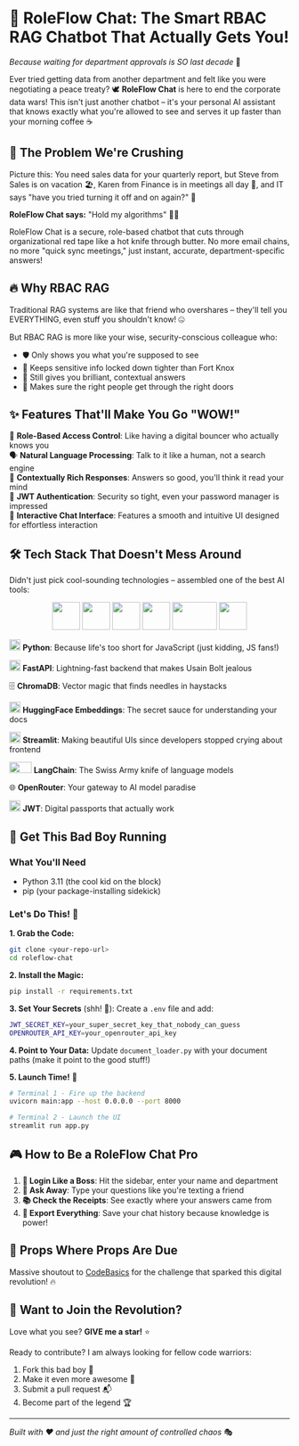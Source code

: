 # 🤖 RoleFlow Chat: The Smart RBAC RAG Chatbot That Actually Gets You! 

*Because waiting for department approvals is SO last decade* 💸

Ever tried getting data from another department and felt like you were negotiating a peace treaty? 🕊️ **RoleFlow Chat** is here to end the corporate data wars! This isn't just another chatbot – it's your personal AI assistant that knows exactly what you're allowed to see and serves it up faster than your morning coffee ☕

## 🎯 The Problem We're Crushing

Picture this: You need sales data for your quarterly report, but Steve from Sales is on vacation 🏖️, Karen from Finance is in meetings all day 📅, and IT says "have you tried turning it off and on again?" 🔄

**RoleFlow Chat says:** "Hold my algorithms" 🤖✨

RoleFlow Chat is a secure, role-based chatbot that cuts through organizational red tape like a hot knife through butter. No more email chains, no more "quick sync meetings," just instant, accurate, department-specific answers!

## 🔥 Why RBAC RAG

Traditional RAG systems are like that friend who overshares – they'll tell you EVERYTHING, even stuff you shouldn't know! 🤐

But RBAC RAG is more like your wise, security-conscious colleague who:
- 🛡️ Only shows you what you're supposed to see
- 🎯 Keeps sensitive info locked down tighter than Fort Knox
- 🧠 Still gives you brilliant, contextual answers
- 🚪 Makes sure the right people get through the right doors

## ✨ Features That'll Make You Go "WOW!"

🎪 **Role-Based Access Control**: Like having a digital bouncer who actually knows you  
🗣️ **Natural Language Processing**: Talk to it like a human, not a search engine  
🧩 **Contextually Rich Responses**: Answers so good, you'll think it read your mind  
🔐 **JWT Authentication**: Security so tight, even your password manager is impressed  
💬 **Interactive Chat Interface**: Features a smooth and intuitive UI designed for effortless interaction

## 🛠️ Tech Stack That Doesn't Mess Around

Didn't just pick cool-sounding technologies – assembled one of the best AI tools:

<div align="center">
<img src="https://cdn.jsdelivr.net/gh/devicons/devicon@latest/icons/python/python-original.svg" width="50" height="50"/>
<img src="https://cdn.jsdelivr.net/gh/devicons/devicon@latest/icons/fastapi/fastapi-original.svg" width="50" height="50"/>
<img src="https://huggingface.co/front/assets/huggingface_logo-noborder.svg" width="50" height="50"/>
<img src="https://streamlit.io/images/brand/streamlit-mark-color.svg" width="50" height="50"/>
<img src="https://python.langchain.com/img/brand/wordmark.png" width="80" height="50"/>
<img src="https://cdn.jsdelivr.net/gh/devicons/devicon@latest/icons/json/json-original.svg" width="50" height="50"/>
</div>

<img src="https://cdn.jsdelivr.net/gh/devicons/devicon@latest/icons/python/python-original.svg" width="20" height="20"/> **Python**: Because life's too short for JavaScript (just kidding, JS fans!)

<img src="https://cdn.jsdelivr.net/gh/devicons/devicon@latest/icons/fastapi/fastapi-original.svg" width="20" height="20"/> **FastAPI**: Lightning-fast backend that makes Usain Bolt jealous

🗄️ **ChromaDB**: Vector magic that finds needles in haystacks

<img src="https://huggingface.co/front/assets/huggingface_logo-noborder.svg" width="20" height="20"/> **HuggingFace Embeddings**: The secret sauce for understanding your docs

<img src="https://streamlit.io/images/brand/streamlit-mark-color.svg" width="20" height="20"/> **Streamlit**: Making beautiful UIs since developers stopped crying about frontend

<img src="https://python.langchain.com/img/brand/wordmark.png" width="40" height="20"/> **LangChain**: The Swiss Army knife of language models

🌐 **OpenRouter**: Your gateway to AI model paradise

<img src="https://cdn.jsdelivr.net/gh/devicons/devicon@latest/icons/json/json-original.svg" width="20" height="20"/> **JWT**: Digital passports that actually work

## 🚀 Get This Bad Boy Running

### What You'll Need
- Python 3.11 (the cool kid on the block)
- pip (your package-installing sidekick)

### Let's Do This! 🎯

**1. Grab the Code:**
```bash
git clone <your-repo-url>
cd roleflow-chat
```

**2. Install the Magic:**
```bash
pip install -r requirements.txt
```

**3. Set Your Secrets** (shh! 🤫):
Create a `.env` file and add:
```bash
JWT_SECRET_KEY=your_super_secret_key_that_nobody_can_guess
OPENROUTER_API_KEY=your_openrouter_api_key
```

**4. Point to Your Data:**
Update `document_loader.py` with your document paths (make it point to the good stuff!)

**5. Launch Time!** 🚀
```bash
# Terminal 1 - Fire up the backend
uvicorn main:app --host 0.0.0.0 --port 8000  

# Terminal 2 - Launch the UI
streamlit run app.py
```

## 🎮 How to Be a RoleFlow Chat Pro

1. **🔑 Login Like a Boss**: Hit the sidebar, enter your name and department
2. **💬 Ask Away**: Type your questions like you're texting a friend
3. **📚 Check the Receipts**: See exactly where your answers came from
4. **📁 Export Everything**: Save your chat history because knowledge is power!

## 🙏 Props Where Props Are Due

Massive shoutout to [CodeBasics](https://codebasics.io/challenges/resume-project-challenge) for the challenge that sparked this digital revolution! 🔥

## 🌟 Want to Join the Revolution?

Love what you see? **GIVE me a star!** ⭐ 

Ready to contribute? I am always looking for fellow code warriors:
1. Fork this bad boy 🍴
2. Make it even more awesome 💪
3. Submit a pull request 📬
4. Become part of the legend 🏆

---

*Built with ❤️ and just the right amount of controlled chaos* 🎭
